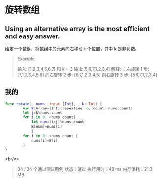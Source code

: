 
# 旋转数组

## Using an alternative array is the most efficient and easy answer. 

给定一个数组，将数组中的元素向右移动 k 个位置，其中 k 是非负数。

> Example:
> 
> 输入: [1,2,3,4,5,6,7] 和 k = 3
> 输出:[5,6,7,1,2,3,4]
> 解释:
> 向右旋转 1 步: [7,1,2,3,4,5,6]
> 向右旋转 2 步: [6,7,1,2,3,4,5]
> 向右旋转 3 步: [5,6,7,1,2,3,4]


## 我的
    
```swift
func rotate(_ nums: inout [Int], _ k: Int) {
        var B:Array=[Int](repeating: 0, count: nums.count)
        let j=k%nums.count
        for i in 0..<nums.count{
            let num=(i+j)%nums.count
            B[num]=nums[i]
            }
        for i in 0..<nums.count {
            nums[i]=B[i]
        }
}
```
  <br/v>  
> 34 / 34 个通过测试用例
> 状态：通过
> 执行用时：48 ms
> 内存消耗：21.3 MB
  
    